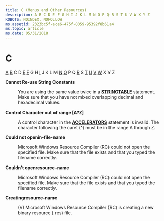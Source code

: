 ```yaml
---
title: C (Menus and Other Resources)
description: A B C D E F G H I J K L M N O P Q R S T U V W X Y Z
ROBOTS: NOINDEX, NOFOLLOW
ms.assetid: 2323bc5f-ace6-475f-8059-95392f8b61a4
ms.topic: article
ms.date: 05/31/2018
---
```


# C

[A](a.md) [B](b.md) C D [E](e.md) [F](f.md) G H [I](i.md) J K L M [N](n.md) [O](o.md) P Q [R](r.md) S [T](t.md) [U](u.md) [V](v.md) [W](w.md) X Y Z

<dl> <dt>

<span id="tools.c_1_gly"></span><span id="TOOLS.C_1_GLY"></span>**Cannot Re-use String Constants**
</dt> <dd>

You are using the same value twice in a [**STRINGTABLE**](stringtable-resource.md) statement. Make sure that you have not mixed overlapping decimal and hexadecimal values.

</dd> <dt>

<span id="tools.c_2_gly"></span><span id="TOOLS.C_2_GLY"></span>**Control Character out of range \[A?Z\]**
</dt> <dd>

A control character in the [**ACCELERATORS**](accelerators-resource.md) statement is invalid. The character following the caret (^) must be in the range A through Z.

</dd> <dt>

<span id="tools.c_3_gly"></span><span id="TOOLS.C_3_GLY"></span>**Could not openin-file-name**
</dt> <dd>

Microsoft Windows Resource Compiler (RC) could not open the specified file. Make sure that the file exists and that you typed the filename correctly.

</dd> <dt>

<span id="tools.c_4_gly"></span><span id="TOOLS.C_4_GLY"></span>**Couldn't openresource-name**
</dt> <dd>

Microsoft Windows Resource Compiler (RC) could not open the specified file. Make sure that the file exists and that you typed the filename correctly.

</dd> <dt>

<span id="tools.c_5_gly"></span><span id="TOOLS.C_5_GLY"></span>**Creatingresource-name**
</dt> <dd>

(V) Microsoft Windows Resource Compiler (RC) is creating a new binary resource (.res) file.

</dd> </dl>

 

 




